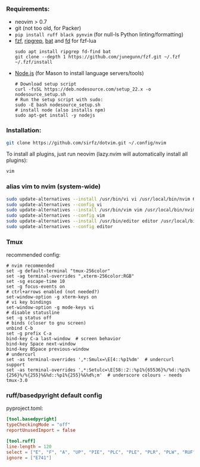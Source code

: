 ### Requirements:

* neovim > 0.7
* git (not too old, for Packer)
* `pip install ruff black pynvim` (for null-ls Python linting/formatting)
* [fzf](https://github.com/junegunn/fzf), [ripgrep](https://github.com/BurntSushi/ripgrep), [bat](https://github.com/sharkdp/bat) and [fd](https://github.com/sharkdp/fd) for fzf-lua
    ```
    sudo apt install ripgrep fd-find bat
    git clone --depth 1 https://github.com/junegunn/fzf.git ~/.fzf
    ~/.fzf/install
    ```
* [Node.js](https://github.com/nodesource/distributions#debian-and-ubuntu-based-distributions) (for Mason to install language servers/tools)
    ```
    # Download setup script
    curl -fsSL https://deb.nodesource.com/setup_22.x -o nodesource_setup.sh
    # Run the setup script with sudo:
    sudo -E bash nodesource_setup.sh
    # install node (also installs npm)
    sudo apt-get install -y nodejs
    ```
    
### Installation:

```sh
git clone https://github.com/sirfz/dotvim.git ~/.config/nvim
```

To install all plugins, just run neovim (lazy.nvim will automatically install all plugins):

```sh
vim
```

### alias vim to nvim (system-wide)

```bash
sudo update-alternatives --install /usr/bin/vi vi /usr/local/bin/nvim 60
sudo update-alternatives --config vi
sudo update-alternatives --install /usr/bin/vim vim /usr/local/bin/nvim 60
sudo update-alternatives --config vim
sudo update-alternatives --install /usr/bin/editor editor /usr/local/bin/nvim 60
sudo update-alternatives --config editor
```

### Tmux

recommended config:

```
# nvim recommended
set -g default-terminal "tmux-256color"
set -ag terminal-overrides ",xterm-256color:RGB"
set -sg escape-time 10
set -g focus-events on
# ctrl+arrows enabled (not needed?)
set-window-option -g xterm-keys on
# vi key bindings
set-window-option -g mode-keys vi
# disable statusline
set -g status off
# binds (closer to gnu screen)
unbind C-b
set -g prefix C-a
bind-key C-a last-window  # screen behavior
bind-key Space next-window
bind-key BSpace previous-window
# undercurl
set -as terminal-overrides ',*:Smulx=\E[4::%p1%dm'  # undercurl support
set -as terminal-overrides ',*:Setulc=\E[58::2::%p1%{65536}%/%d::%p1%{256}%/%{255}%&%d::%p1%{255}%&%d%;m'  # underscore colours - needs tmux-3.0
```

### ruff/basedpyright default config

pyproject.toml:

```toml
[tool.basedpyright]
typeCheckingMode = "off"
reportUnusedImport = false

[tool.ruff]
line-length = 120
select = ["E", "F", "A", "UP", "PIE", "PLC", "PLE", "PLR", "PLW", "RUF"]
ignore = ["E741"]
```
